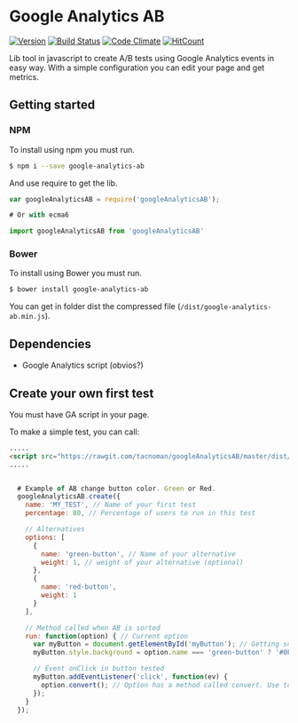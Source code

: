 # Google Analytics AB

[![Version](http://img.shields.io/npm/v/google-analytics-ab.svg)](https://www.npmjs.org/package/google-analytics-ab) [![Build Status](https://travis-ci.org/tacnoman/googleAnalyticsAB.svg?branch=master)](https://travis-ci.org/tacnoman/googleAnalyticsAB) [![Code Climate](https://codeclimate.com/github/tacnoman/googleAnalyticsAB/badges/gpa.svg)](https://codeclimate.com/github/tacnoman/googleAnalyticsAB) [![HitCount](http://hits.dwyl.io/tacnoman/googleAnalyticsAB.svg)](http://hits.dwyl.io/tacnoman/googleAnalyticsAB)


Lib tool in javascript to create A/B tests using Google Analytics events in easy way. With a simple configuration you can edit your page and get metrics.

## Getting started

### NPM
To install using npm you must run.

```bash
$ npm i --save google-analytics-ab
```

And use require to get the lib.

```js
var googleAnalyticsAB = require('googleAnalyticsAB');

# Or with ecma6

import googleAnalyticsAB from 'googleAnalyticsAB'
```

### Bower
To install using Bower you must run.

```bash
$ bower install google-analytics-ab
```

You can get in folder dist the compressed file (`/dist/google-analytics-ab.min.js`).

## Dependencies

- Google Analytics script (obvios?)

## Create your own first test

You must have GA script in your page.

To make a simple test, you can call:
```html
.....
<script src="https://rawgit.com/tacnoman/googleAnalyticsAB/master/dist/google-analytics-ab.min.js"></script>
.....
```

```js

  # Example of AB change button color. Green or Red.
  googleAnalyticsAB.create({
    name: 'MY_TEST', // Name of your first test
    percentage: 80, // Percentage of users to run in this test

    // Alternatives
    options: [
      {
        name: 'green-button', // Name of your alternative
        weight: 1, // weight of your alternative (optional)
      },
      {
        name: 'red-button',
        weight: 1
      }
    ],

    // Method called when AB is sorted
    run: function(option) { // Current option
      var myButton = document.getElementById('myButton'); // Getting some button
      myButton.style.background = option.name === 'green-button' ? '#0F0' : '#F00'; // Change color using the label

      // Event onClick in button tested
      myButton.addEventListener('click', function(ev) {
        option.convert(); // Option has a method called convert. Use to convert :D
      });
    }
  });

```
